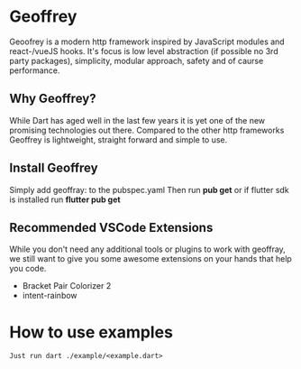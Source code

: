 # Geoffrey
Geoofrey is a modern http framework inspired by JavaScript modules and react-/vueJS hooks. 
It's focus is low level abstraction (if possible no 3rd party packages), simplicity, modular approach, safety and of caurse performance.

## Why Geoffrey?
While Dart has aged well in the last few years it is yet one of the new promising technologies out there.
Compared to the other http frameworks Geoffrey is lightweight, straight forward and simple to use.

## Install Geoffrey
Simply add geoffray:<version> to the pubspec.yaml
Then run **pub get** or if flutter sdk is installed run **flutter pub get**

## Recommended VSCode Extensions
While you don't need any additional tools or plugins to work with geoffray,
we still want to give you some awesome extensions on your hands that help you code.
- Bracket Pair Colorizer 2
- intent-rainbow

# How to use examples
    Just run dart ./example/<example.dart>
